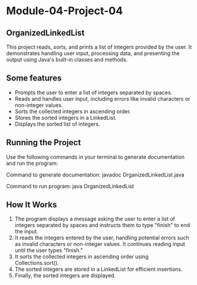 # Module-04-Project-04

## OrganizedLinkedList

This project reads, sorts, and prints a list of integers provided by the user. It demonstrates handling user input, processing data, and presenting the output using Java's built-in classes and methods.

## Some features

- Prompts the user to enter a list of integers separated by spaces.
- Reads and handles user input, including errors like invalid characters or non-integer values.
- Sorts the collected integers in ascending order.
- Stores the sorted integers in a LinkedList.
- Displays the sorted list of integers.

## Running the Project

Use the following commands in your terminal to generate documentation and run the program:

Command to generate documentation:
javadoc OrganizedLinkedList.java

Command to run program:
java OrganizedLinkedList

## How It Works

1. The program displays a message asking the user to enter a list of integers separated by spaces and instructs them to type "finish" to end the input.
2. It reads the integers entered by the user, handling potential errors such as invalid characters or non-integer values. It continues reading input until the user types "finish."
3. It sorts the collected integers in ascending order using Collections.sort().
4. The sorted integers are stored in a LinkedList for efficient insertions.
5. Finally, the sorted integers are displayed.
